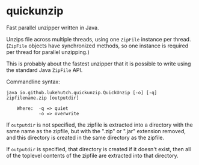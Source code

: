 # quickunzip
Fast parallel unzipper written in Java.

Unzips file across multiple threads, using one `ZipFile` instance per thread. (`ZipFile` objects have synchronized methods, so one instance is required per thread for parallel unzipping.)

This is probably about the fastest unzipper that it is possible to write using the standard Java `ZipFile` API.

Commandline syntax: 

```
java io.github.lukehutch.quickunzip.QuickUnzip [-o] [-q] zipfilename.zip [outputdir]

    Where:  -q => quiet
            -o => overwrite
```

If `outputdir` is not specified, the zipfile is extracted into a directory with the same name as the zipfile, but with the ".zip" or ".jar" extension removed, and this directory is created in the same directory as the zipfile.

If `outputdir` is specified, that directory is created if it doesn't exist, then all of the toplevel contents of the zipfile are extracted into that directory.
